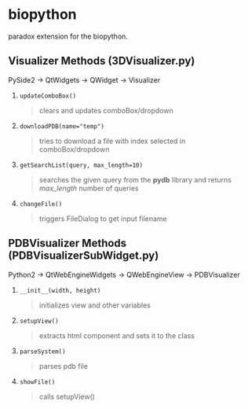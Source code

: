 # biopython
paradox extension for the biopython.


## Visualizer Methods (3DVisualizer.py)
PySide2 -> QtWidgets -> QWidget -> Visualizer
1. ```updateComboBox()```
    > clears and updates comboBox/dropdown

2. ```downloadPDB(name="temp")```
   > tries to download a file with index selected in comboBox/dropdown  

3. ```getSearchList(query, max_length=10)```
   > searches the given query from the **pydb** library and returns *max_length* number of queries

4. ```changeFile()```
   > triggers FileDialog to get input filename


## PDBVisualizer Methods (PDBVisualizerSubWidget.py)
Python2 -> QtWebEngineWidgets -> QWebEngineView -> PDBVisualizer

1. ```__init__(width, height)```
   > initializes view and other variables

2. ```setupView()```
   > extracts html component and sets it to the class

3. ```parseSystem()```
   > parses pdb file

4. ```showFile()```
   > calls setupView()